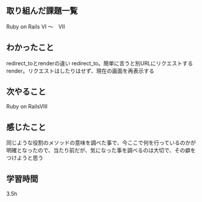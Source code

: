  ##  取り組んだ課題一覧
Ruby on Rails Ⅵ 〜　Ⅶ

 ##  わかったこと
redirect_toとrenderの違い
redirect_to。簡単に言うと別URLにリクエストする
render。リクエストはしたりはせず、現在の画面を再表示する

 ##  次やること
Ruby on RailsⅧ

 ##  感じたこと
同じような役割のメソッドの意味を調べた事で、今ここで何を行っているのかが明確となったので、当たり前だが、気になった事を調べるのは大切で、その癖をつけようと思う

 ##  学習時間
3.5h

